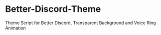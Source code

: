 # Better-Discord-Theme
Theme Script for Better Discord, Transparent Background and Voice Ring Animation
